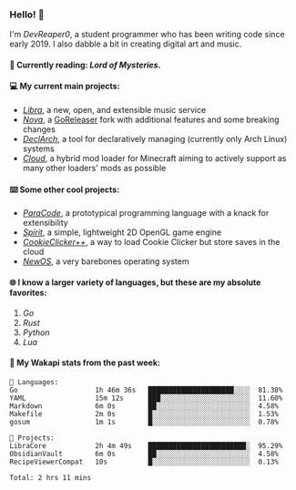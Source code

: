 ### Hello! 👋

I'm _DevReaper0_, a student programmer who has been writing code since early 2019. I also dabble a bit in creating digital art and music.

#### 📖 Currently reading: *Lord of Mysteries*.

#### 💻 My current main projects:

-   _[Libra](https://github.com/LibraMusic)_, a new, open, and extensible music service
-   _[Nova](https://github.com/LibraMusic/Nova)_, a [GoReleaser](https://github.com/goreleaser/goreleaser) fork with additional features and some breaking changes
-   _[DeclArch](https://github.com/DevReaper0/declarch)_, a tool for declaratively managing (currently only Arch Linux) systems
-   _[Cloud](https://github.com/CloudLoaderMC/CloudLoader)_, a hybrid mod loader for Minecraft aiming to actively support as many other loaders' mods as possible

#### ⌨️ Some other cool projects:

-   _[ParaCode](https://github.com/ParaCodeLang/ParaCode)_, a prototypical programming language with a knack for extensibility
-   _[Spirit](https://gitlab.com/DevReaper0/SpiritEngine)_, a simple, lightweight 2D OpenGL game engine
-   _[CookieClicker++](https://github.com/DevReaper0/CookieClickerPlusPlus)_, a way to load Cookie Clicker but store saves in the cloud
-   _[NewOS](https://github.com/DevReaper0/NewOS)_, a very barebones operating system

#### 🌐 I know a larger variety of languages, but these are my absolute favorites:

1. _Go_
2. _Rust_
3. _Python_
4. _Lua_

#### 📡 My Wakapi stats from the past week:

```text
💾 Languages:
Go                   1h 46m 36s   █████████████████████░░░░  81.38%
YAML                 15m 12s      ███░░░░░░░░░░░░░░░░░░░░░░  11.60%
Markdown             6m 0s        ██░░░░░░░░░░░░░░░░░░░░░░░  4.58%
Makefile             2m 0s        █░░░░░░░░░░░░░░░░░░░░░░░░  1.53%
gosum                1m 1s        █░░░░░░░░░░░░░░░░░░░░░░░░  0.78%

💼 Projects:
LibraCore            2h 4m 49s    ████████████████████████░  95.29%
ObsidianVault        6m 0s        ██░░░░░░░░░░░░░░░░░░░░░░░  4.58%
RecipeViewerCompat   10s          █░░░░░░░░░░░░░░░░░░░░░░░░  0.13%

Total: 2 hrs 11 mins
```
